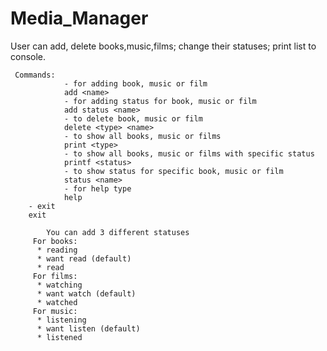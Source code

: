 # Media_Manager
 User can add, delete books,music,films; change their statuses; print list to console. 
 
     Commands: 
                - for adding book, music or film
                add <name>
                - for adding status for book, music or film
                add status <name>
                - to delete book, music or film
                delete <type> <name>
                - to show all books, music or films
                print <type>
                - to show all books, music or films with specific status
                printf <status>
                - to show status for specific book, music or film 
                status <name>
                - for help type
                help
		- exit
		exit
            
            You can add 3 different statuses
		 For books:
		  * reading 
		  * want read (default) 
		  * read 
		 For films: 
		  * watching 
		  * want watch (default) 
		  * watched 
		 For music: 
		  * listening 
		  * want listen (default)
		  * listened 
